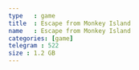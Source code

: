 ```yaml
---
type   : game
title  : Escape from Monkey Island
name   : Escape from Monkey Island
categories: [game]
telegram : 522
size : 1.2 GB
---
```



